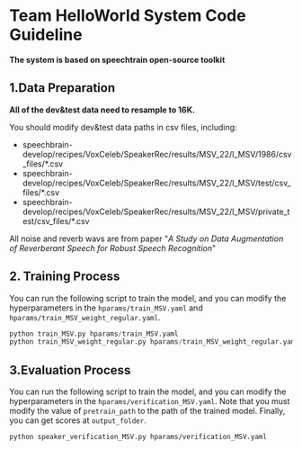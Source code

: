 # Team HelloWorld System Code Guideline

**The system is based on speechtrain open-source toolkit**

## 1.Data Preparation

**All of the dev&test data need to resample to 16K.**

You should modify dev&test data paths in csv files, including:

- speechbrain-develop/recipes/VoxCeleb/SpeakerRec/results/MSV_22/I_MSV/1986/csv_files/*.csv
- speechbrain-develop/recipes/VoxCeleb/SpeakerRec/results/MSV_22/I_MSV/test/csv_files/*.csv
- speechbrain-develop/recipes/VoxCeleb/SpeakerRec/results/MSV_22/I_MSV/private_test/csv_files/*.csv

All noise and reverb wavs are from paper "*A Study on Data Augmentation of Reverberant Speech for Robust Speech Recognition*"

## 2. Training Process

You can run the following script to train the model, and you can modify the hyperparameters in the `hparams/train_MSV.yaml` and `hparams/train_MSV_weight_regular.yaml`.

````python
python train_MSV.py hparams/train_MSV.yaml
python train_MSV_weight_regular.py hparams/train_MSV_weight_regular.yaml
````

## 3.Evaluation Process

You can run the following script to train the model, and you can modify the hyperparameters in the `hparams/verification_MSV.yaml`. Note that you must modify the value of `pretrain_path` to the path of the trained model. Finally, you can get scores at `output_folder`.

```
python speaker_verification_MSV.py hparams/verification_MSV.yaml
```
